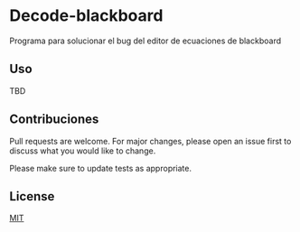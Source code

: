 # Decode-blackboard

Programa para solucionar el bug del editor de ecuaciones de blackboard

## Uso

TBD

## Contribuciones
Pull requests are welcome. For major changes, please open an issue first to discuss what you would like to change.

Please make sure to update tests as appropriate.

## License
[MIT](https://choosealicense.com/licenses/mit/)
